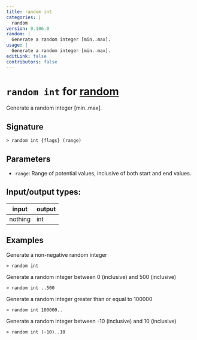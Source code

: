 ```yaml
---
title: random int
categories: |
  random
version: 0.106.0
random: |
  Generate a random integer [min..max].
usage: |
  Generate a random integer [min..max].
editLink: false
contributors: false
---
```

<!-- This file is automatically generated. Please edit the command in https://github.com/nushell/nushell instead. -->

# `random int` for [random](/commands/categories/random.md)

<div class='command-title'>Generate a random integer [min..max].</div>

## Signature

```> random int {flags} (range)```

## Parameters

 -  `range`: Range of potential values, inclusive of both start and end values.


## Input/output types:

| input   | output |
| ------- | ------ |
| nothing | int    |
## Examples

Generate a non-negative random integer
```nu
> random int

```

Generate a random integer between 0 (inclusive) and 500 (inclusive)
```nu
> random int ..500

```

Generate a random integer greater than or equal to 100000
```nu
> random int 100000..

```

Generate a random integer between -10 (inclusive) and 10 (inclusive)
```nu
> random int (-10)..10

```
